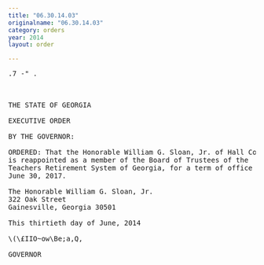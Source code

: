 ```yaml
---
title: "06.30.14.03"
originalname: "06.30.14.03"
category: orders
year: 2014
layout: order

---
```

<pre>
.7 -" .

   

THE STATE OF GEORGIA

EXECUTIVE ORDER

BY THE GOVERNOR:

ORDERED: That the Honorable William G. Sloan, Jr. of Hall County, Georgia,
is reappointed as a member of the Board of Trustees of the
Teachers Retirement System of Georgia, for a term of office ending
June 30, 2017.

The Honorable William G. Sloan, Jr.
322 Oak Street
Gainesville, Georgia 30501

This thirtieth day of June, 2014

\(\£IIO~ow\Be;a,Q,

GOVERNOR

</pre>
